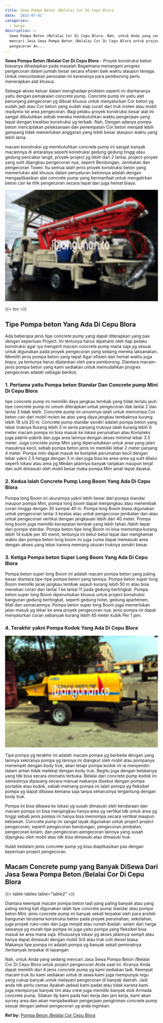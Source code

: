 ```yaml
---
title: Sewa Pompa Beton /Belalai Cor Di Cepu Blora
date: '2025-07-01'
categories:
  - harga
description: >-
  Sewa Pompa Beton /Belalai Cor Di Cepu Blora. Nah, untuk Anda yang sedang
  mencari Jasa Sewa Pompa Beton /Belalai Cor Di Cepu Blora untuk project
  pengecoran An...
---
```


**Sewa Pompa Beton /Belalai Cor Di Cepu Blora** – Proyek konstruksi beton biasanya dihadapkan pada masalah Bagaimana menangani progres pengecoran dalam jumlah besar secara efisien baik waktu ataupun tenaga. Untuk menuntaskan persoalan ini karenanya para pemborong perlu menerapkan alat khusus.

Sebagai akses keluar dalam menghadapi problem seperti ini diantaranya yaitu dengan pemakaian concrete pump. Concrete pump ini yaitu alat penunjang pengecoran yg dibuat khusus untuk menyalurkan Cor beton yg sudah jadi atau Cor beton yang sudah siap curah dari truk molen atau mobil readymix ke area pengecoran. Bagi pelaku proyek konstruksi besar alat ini sangat dibutuhkan sebab mereka membutuhkan waktu pengerjaan yang tepat dengan kwalitas konstruksi yg terbaik. Nah, Dengan adanya pompa beton menciptakan pelaksanaan dan penempatan Cor beton menjadi lebih gampang tidak memerlukan anggaran yang lebih besar ataupun waktu yang lebih lama.

macam konstruksi yg membutuhkan concrete pump ini sangat banyak macamnya di antaranya seperti konstruksi gedung gedung tinggi atau gedung pencakar langit, proyek-project yg lebih dari 2 lantai, project-proyek yang sulit dijangkau pengecoran nya, seperti Bendungan, Jembatan dan pengecoran Tower. Itu semua ialah jenis proyek konstruksi beton yang memerlukan alat khusus dalam penyaluran betonnya adalah dengan mengaplikasikan alat concrete pump yang bermanfaat untuk mengalirkan beton cair ke titik pengecoran secara tepat dan juga hemat biaya.

![Sewa Pompa Beton /Belalai Cor Di Cepu Blora](/images/sewa-concrete-pump-38.png)

{{< toc >}}

## Tipe Pompa beton Yang Ada Di Cepu Blora

Ada beberapa jenis tipe concrete pump yang dapat diterapkan yang pas dengan keperluan Project. Ini tentunya harus dipahami oleh tiap pelaku konstruksi agar iya mengerti macam concrete pump mana saja yg sesuai untuk digunakan pada proyek pengecoran yang sedang mereka laksanakan. Memilih jenis pompa beton yang tepat Agar efisien dan hemat waktu juga biaya, ya tentunya harus dijalankan oleh para pemborong. Diantara macam-jenis pompa beton yang kami sediakan untuk memudahkan progres pengecoran adalah sebagai berikut;

### 1\. Pertama yaitu Pompa beton Standar Dan Concrete pump Mini Di Cepu Blora

tipe concrete pump ini memiliki daya jangkau tembak yang tidak terlalu jauh. tipe concrete pump ini umum diterapkan untuk pengecoran dak lantai 2 dan lantai 3 tidak lebih. Concrete pump ini umumnya ialah untuk memompa Cor beton cair dari mobil molen ke atas yang daya jangkau tembaknya kurang lebih 18 s/d 20 m. Concrete pump standar sendiri adalah pompa beton yang lebar truknya Kurang lebih 3 m serta panjang truknya ialah kurang lebih 6 meter macam pompa ini bisa masuk ke lokasi perumahan atau Kompleks juga pabrik-pabrik dan juga area lainnya dengan akses minimal lebar 3.5 meter. Juga concrete pump Mini yang diperuntukkan untuk area yang jalan masuknya kecil, sebab pompa beton jenis ini memiliki lebar 2 meter panjang 4 meter. Pompa mini dapat masuk ke komplek perumahan kecil dengan lebar yakni 2.5 hingga dengan 3 m dan juga bisa ke area-area yg sulit dilalui seperti lokasi atau area yg Medan jalannya banyak tanjakan maupun terjal dan sulit dimasuki oleh mobil besar maka pompa Mini amat tepat dipakai.

### 2\. Kedua Ialah Concrete Pump Long Boom Yang Ada Di Cepu Blora

Pompa long Boom ini ukurannya yakni lebih besar dari pompa standar maupun pompa Mini, pompa long boom dapat menjangkau atau menembak coran hingga dengan 30 sampai 40 m. Pompa long Boom biasa digunakan untuk pengecoran lantai 3 keatas atau untuk pengecoran jembatan dan atau untuk pengecoran vertikal dengan jangkauan lebih dari 40 meter. Pompa long boom juga memiliki kecepatan tembak yang lebih tahan /lebih tepat dari pompa standar. Pompa beton tipe long Boom ini bisa memompa kurang lebih 14 kubik per 40 menit, tentunya ini betul-betul tepat dan menghemat waktu dan pompa beton long boom ini juga cuma dapat memasuki area dengan akses yang lebar karena memang ukuran truknya sendiri besar.

### 3\. Ketiga Pompa beton Super Long Boom Yang Ada Di Cepu Blora

Pompa beton super long Boom ini adalah macam pompa beton yang paling besar diantara tipe-tipe pompa beton yang lainnya. Pompa beton super long Boom memiliki jarak jangkau tembak sejauh kurang lebih 50 m atau bisa menekan coran dari lantai 1 ke lantai 11 pada gedung bertingkat. Pompa beton super long Boom diperuntukan khusus untuk project konstruksi bangunan gedung bertingkat, seperti gedung hotel, gedung apartemen, Mall dan semacamnya. Pompa beton super long Boom juga memerlukan jalan masuk yg lebar ke area proyek pengecoran nya. jenis pompa ini dapat menyalurkan coran sebanyak kurang lebih 45 meter kubik Per 1 jam.

### 4\. Terakhir yakni Pompa Kodok Yang Ada Di Cepu Blora

![Sewa Pompa Beton /Belalai Cor Di Cepu Blora](/images/sewa-concrete-pump-02.png)

Tipe pompa yg terakhir ini adalah macam pompa yg berbeda dengan yang lainnya sekiranya pompa yg lainnya ini diangkut oleh mobil atau pompanya menempel dengan body truk, akan tetapi pompa kodok ini ia menyendiri dalam artian tidak melekat dengan body truk. Begitu juga dengan belalainya yang tdk bisa secara otomatis terbuka. Belalai dari concrete pump kodok ini semestinya dipasang secara manual makanya disebut dengan pompa portable atau kodok, sebab memang pompa ini ialah pompa yg fleksibel pompa yg dapat dibawa kemana saja tanpa seharusnya tergantung dengan body truk.

Pompa ini bisa dibawa ke lokasi yg susah dimasuki oleh kendaraan dan macam pompa ini bisa menjangkau hanya area yg vertikal tdk untuk area yg tinggi sebab jenis pompa ini hanya bisa memompa secara vertikal maupun kebawah. Concrete pump ini sangat layak digunakan untuk project project pengecoran; seperti pengecoran bendungan, pengecoran jembatan, pengecoran kolam, dan pengecoran-pengecoran lainnya yang susah dijangkau oleh mobil atau tdk bisa dimasuki atau dimasuki truk.

Itulah kedalam jenis concrete pump yg bisa diaplikasikan pas dengan keperluan project pengecoran.

## Macam Concrete pump yang Banyak DiSewa Dari Jasa Sewa Pompa Beton /Belalai Cor Di Cepu Blora

{{< table-tables table="table2" >}}

Diantara keempat macam pompa beton tadi yang paling banyak atau yang paling sering kali digunakan ialah tipe concrete pump standar atau pompa beton Mini. jenis concrete pump ini banyak sekali terpakai oleh para arsitek bangunan terutama konstruksi beton pada proyek perumahan, sekolahan, juga proyek ruko-ruko dan juga mesjid atau rumah ibadah. selain dari harga sewanya yg murah tipe pompa ini juga yaitu pompa yang fleksibel bisa masuk ke area mana saja. Khususnya lokasi yg akses jalannya sempit atau hanya dapat dimasuki dengan mobil 3/4 atau truk colt diesel biasa. Makanya tipe pompa ini adalah pompa yg banyak sekali peminatnya /terbanyak terpakai di lapangan.

Nah, untuk Anda yang sedang mencari Jasa Sewa Pompa Beton /Belalai Cor Di Cepu Blora untuk project pengecoran Anda saat ini. Kiranya Anda dapat memilih dari 4 jenis concrete pump yg kami sediakan tadi. Keempat macam truk itu kami sediakan untuk di sewa kami juga mempunyai regu yang cukup banyak untuk melayani pengecoran di banyak daerah. Jadi anda tdk perlu cemas Apakah jadwal kami padat atau tidak karena kami juga mempunyai banyak tim atau crew juga memiliki banyak stok Armada concrete pump. Silakan tlp kami pada hari kerja dan jam kerja, kami akan survey area dan akan menjadwalkan pengerjaan pengiriman concrete pump sesuai dengan jadwal pengecoran yg anda inginkan.

**Ref by:** [Pompa Beton /Belalai Cor Cepu Blora](https://id.wikipedia.org/wiki/Pompa)
